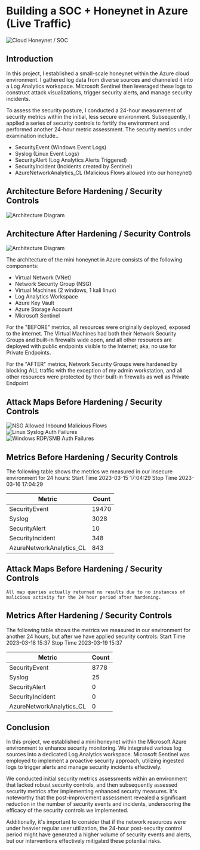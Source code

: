 # Building a SOC + Honeynet in Azure (Live Traffic)
![Cloud Honeynet / SOC](https://docs.google.com/drawings/d/e/2PACX-1vRtlKH0P7f0eVHMY0arkZKuVXP2ekRCIq6Xb4DQFf5VNVYlC0-VlYjpkIjI6IdAPA6fzdw5taiHA7QH/pub?w=960&h=720)

## Introduction

In this project, I established a small-scale honeynet within the Azure cloud environment. I gathered log data from diverse sources and channeled it into a Log Analytics workspace. Microsoft Sentinel then leveraged these logs to construct attack visualizations, trigger security alerts, and manage security incidents.

To assess the security posture, I conducted a 24-hour measurement of security metrics within the initial, less secure environment. Subsequently, I applied a series of security controls to fortify the environment and performed another 24-hour metric assessment. The security metrics under examination include..

- SecurityEvent (Windows Event Logs)
- Syslog (Linux Event Logs)
- SecurityAlert (Log Analytics Alerts Triggered)
- SecurityIncident (Incidents created by Sentinel)
- AzureNetworkAnalytics_CL (Malicious Flows allowed into our honeynet)

## Architecture Before Hardening / Security Controls
![Architecture Diagram](https://docs.google.com/drawings/d/e/2PACX-1vTNDFS8mB600xQscPBKko1Tq8E8sACNRO2T0oPj6CeiY4HSXI5roLc4xC1uFquIbHi2Sv1adJCrqJSm/pub?w=960&h=720)

## Architecture After Hardening / Security Controls
![Architecture Diagram](https://docs.google.com/drawings/d/e/2PACX-1vRj1nqSGR_cL78m8iJbB0kGA5emIsScTkkZlEb3vQGTP97XR3ib8_1qSeBRHkoS-dDelEU0gL2HwCVV/pub?w=960&h=720)

The architecture of the mini honeynet in Azure consists of the following components:

- Virtual Network (VNet)
- Network Security Group (NSG)
- Virtual Machines (2 windows, 1 kali linux)
- Log Analytics Workspace
- Azure Key Vault
- Azure Storage Account
- Microsoft Sentinel

For the "BEFORE" metrics, all resources were originally deployed, exposed to the internet. The Virtual Machines had both their Network Security Groups and built-in firewalls wide open, and all other resources are deployed with public endpoints visible to the Internet; aka, no use for Private Endpoints.

For the "AFTER" metrics, Network Security Groups were hardened by blocking ALL traffic with the exception of my admin workstation, and all other resources were protected by their built-in firewalls as well as Private Endpoint

## Attack Maps Before Hardening / Security Controls
![NSG Allowed Inbound Malicious Flows](https://i.imgur.com/1qvswSX.png)<br>
![Linux Syslog Auth Failures](https://i.imgur.com/G1YgZt6.png)<br>
![Windows RDP/SMB Auth Failures](https://i.imgur.com/ESr9Dlv.png)<br>

## Metrics Before Hardening / Security Controls

The following table shows the metrics we measured in our insecure environment for 24 hours:
Start Time 2023-03-15 17:04:29
Stop Time 2023-03-16 17:04:29

| Metric                   | Count
| ------------------------ | -----
| SecurityEvent            | 19470
| Syslog                   | 3028
| SecurityAlert            | 10
| SecurityIncident         | 348
| AzureNetworkAnalytics_CL | 843

## Attack Maps Before Hardening / Security Controls

```All map queries actually returned no results due to no instances of malicious activity for the 24 hour period after hardening.```

## Metrics After Hardening / Security Controls

The following table shows the metrics we measured in our environment for another 24 hours, but after we have applied security controls:
Start Time 2023-03-18 15:37
Stop Time	2023-03-19 15:37

| Metric                   | Count
| ------------------------ | -----
| SecurityEvent            | 8778
| Syslog                   | 25
| SecurityAlert            | 0
| SecurityIncident         | 0
| AzureNetworkAnalytics_CL | 0

## Conclusion

In this project, we established a mini honeynet within the Microsoft Azure environment to enhance security monitoring. We integrated various log sources into a dedicated Log Analytics workspace. Microsoft Sentinel was employed to implement a proactive security approach, utilizing ingested logs to trigger alerts and manage security incidents effectively.

We conducted initial security metrics assessments within an environment that lacked robust security controls, and then subsequently assessed security metrics after implementing enhanced security measures. It's noteworthy that the post-improvement assessment revealed a significant reduction in the number of security events and incidents, underscoring the efficacy of the security controls we implemented.

Additionally, it's important to consider that if the network resources were under heavier regular user utilization, the 24-hour post-security control period might have generated a higher volume of security events and alerts, but our interventions effectively mitigated these potential risks.
